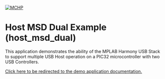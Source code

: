 

[![MCHP](https://www.microchip.com/ResourcePackages/Microchip/assets/dist/images/logo.png)](https://www.microchip.com)

# Host MSD Dual Example (host_msd_dual)

This application demonstrates the ability of the MPLAB Harmony USB Stack to support multiple USB Host operation on a PIC32 microcontroller with two USB Controllers.  

[Click here to be redirected to the demo application documentation.](../../docs/docs_md/GUID-4471B991-9EA5-40A0-A440-06DEFFB065DF.md)